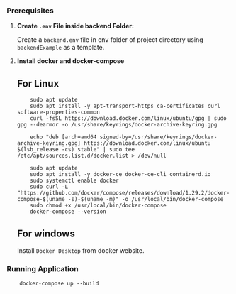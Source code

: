 ### Prerequisites

1. **Create `.env` File inside backend Folder:**

    Create a `backend.env` file in env folder of project directory using `backendExample` as a template.


2. **Install docker and docker-compose**

    ## For Linux

    ```
        sudo apt update
        sudo apt install -y apt-transport-https ca-certificates curl software-properties-common
        curl -fsSL https://download.docker.com/linux/ubuntu/gpg | sudo gpg --dearmor -o /usr/share/keyrings/docker-archive-keyring.gpg

        echo "deb [arch=amd64 signed-by=/usr/share/keyrings/docker-archive-keyring.gpg] https://download.docker.com/linux/ubuntu $(lsb_release -cs) stable" | sudo tee /etc/apt/sources.list.d/docker.list > /dev/null

        sudo apt update
        sudo apt install -y docker-ce docker-ce-cli containerd.io
        sudo systemctl enable docker
        sudo curl -L "https://github.com/docker/compose/releases/download/1.29.2/docker-compose-$(uname -s)-$(uname -m)" -o /usr/local/bin/docker-compose
        sudo chmod +x /usr/local/bin/docker-compose
        docker-compose --version

    ```

    ## For windows

    Install `Docker Desktop` from docker website.

### Running Application

```
    docker-compose up --build
```
